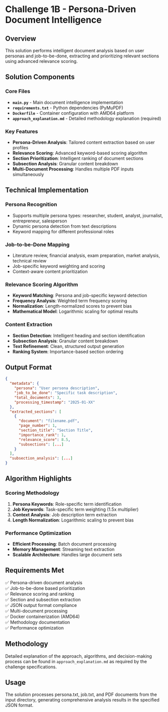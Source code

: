 # Challenge 1B - Persona-Driven Document Intelligence

## Overview
This solution performs intelligent document analysis based on user personas and job-to-be-done, extracting and prioritizing relevant sections using advanced relevance scoring.

## Solution Components

### Core Files
- **`main.py`** - Main document intelligence implementation
- **`requirements.txt`** - Python dependencies (PyMuPDF)
- **`Dockerfile`** - Container configuration with AMD64 platform
- **`approach_explanation.md`** - Detailed methodology explanation (required)

### Key Features
- **Persona-Driven Analysis**: Tailored content extraction based on user profiles
- **Relevance Scoring**: Advanced keyword-based scoring algorithm
- **Section Prioritization**: Intelligent ranking of document sections
- **Subsection Analysis**: Granular content breakdown
- **Multi-Document Processing**: Handles multiple PDF inputs simultaneously

## Technical Implementation

### Persona Recognition
- Supports multiple persona types: researcher, student, analyst, journalist, entrepreneur, salesperson
- Dynamic persona detection from text descriptions
- Keyword mapping for different professional roles

### Job-to-be-Done Mapping
- Literature review, financial analysis, exam preparation, market analysis, technical review
- Job-specific keyword weighting and scoring
- Context-aware content prioritization

### Relevance Scoring Algorithm
- **Keyword Matching**: Persona and job-specific keyword detection
- **Frequency Analysis**: Weighted term frequency scoring
- **Normalization**: Length-normalized scores to prevent bias
- **Mathematical Model**: Logarithmic scaling for optimal results

### Content Extraction
- **Section Detection**: Intelligent heading and section identification
- **Subsection Analysis**: Granular content breakdown
- **Text Refinement**: Clean, structured output generation
- **Ranking System**: Importance-based section ordering

## Output Format
```json
{
  "metadata": {
    "persona": "User persona description",
    "job_to_be_done": "Specific task description",
    "total_documents": 3,
    "processing_timestamp": "2025-01-XX"
  },
  "extracted_sections": [
    {
      "document": "filename.pdf",
      "page_number": 1,
      "section_title": "Section Title",
      "importance_rank": 1,
      "relevance_score": 8.5,
      "subsections": [...]
    }
  ],
  "subsection_analysis": [...]
}
```

## Algorithm Highlights

### Scoring Methodology
1. **Persona Keywords**: Role-specific term identification
2. **Job Keywords**: Task-specific term weighting (1.5x multiplier)
3. **Context Analysis**: Job description term extraction
4. **Length Normalization**: Logarithmic scaling to prevent bias

### Performance Optimization
- **Efficient Processing**: Batch document processing
- **Memory Management**: Streaming text extraction
- **Scalable Architecture**: Handles large document sets

## Requirements Met
✅ Persona-driven document analysis  
✅ Job-to-be-done based prioritization  
✅ Relevance scoring and ranking  
✅ Section and subsection extraction  
✅ JSON output format compliance  
✅ Multi-document processing  
✅ Docker containerization (AMD64)  
✅ Methodology documentation  
✅ Performance optimization  

## Methodology
Detailed explanation of the approach, algorithms, and decision-making process can be found in `approach_explanation.md` as required by the challenge specifications.

## Usage
The solution processes persona.txt, job.txt, and PDF documents from the input directory, generating comprehensive analysis results in the specified JSON format.
